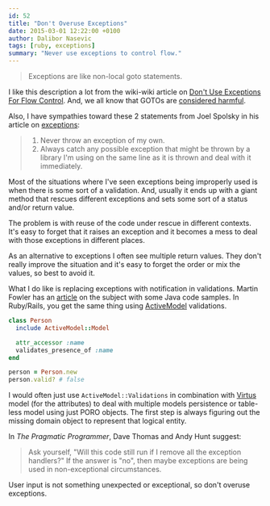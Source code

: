 ```yaml
---
id: 52
title: "Don't Overuse Exceptions"
date: 2015-03-01 12:22:00 +0100
author: Dalibor Nasevic
tags: [ruby, exceptions]
summary: "Never use exceptions to control flow."
---
```


> Exceptions are like non-local goto statements.

I like this description a lot from the wiki-wiki article on [Don't Use Exceptions For Flow Control](http://c2.com/cgi/wiki?DontUseExceptionsForFlowControl). And, we all know that GOTOs are [considered harmful](http://c2.com/cgi/wiki?GotoConsideredHarmful).

Also, I have sympathies toward these 2 statements from Joel Spolsky in his article on [exceptions](http://www.joelonsoftware.com/items/2003/10/13.html):

> 1. Never throw an exception of my own.
> 2. Always catch any possible exception that might be thrown by a library I'm using on the same line as it is thrown and deal with it immediately. 

Most of the situations where I've seen exceptions being improperly used is when there is some sort of a validation. And, usually it ends up with a giant method that rescues different exceptions and sets some sort of a status and/or return value.

The problem is with reuse of the code under rescue in different contexts. It's easy to forget that it raises an exception and it becomes a mess to deal with those exceptions in different places.

As an alternative to exceptions I often see multiple return values. They don't really improve the situation and it's easy to forget the order or mix the values, so best to avoid it.

What I do like is replacing exceptions with notification in validations. Martin Fowler has an [article](http://martinfowler.com/articles/replaceThrowWithNotification.html) on the subject with some Java code samples. In Ruby/Rails, you get the same thing using [ActiveModel](https://github.com/rails/rails/tree/master/activemodel) validations.

```ruby
class Person
  include ActiveModel::Model

  attr_accessor :name
  validates_presence_of :name
end

person = Person.new
person.valid? # false
```

I would often just use `ActiveModel::Validations` in combination with [Virtus](https://github.com/solnic/virtus) model (for the attributes) to deal with multiple models persistence or table-less model using just PORO objects. The first step is always figuring out the missing domain object to represent that logical entity.

In *The Pragmatic Programmer*, Dave Thomas and Andy Hunt suggest:

> Ask yourself, "Will this code still run if I remove all the exception handlers?" If the answer is "no", then maybe exceptions are being used in non-exceptional circumstances.

User input is not something unexpected or exceptional, so don't overuse exceptions.
